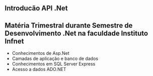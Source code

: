 ## Introducão API .Net

## Matéria Trimestral durante Semestre de Desenvolvimento .Net na faculdade Instituto Infnet

- Conhecimentos de Asp.Net
- Camadas de aplicação e banco de dados
- Conhecimentos em SQL Server Express
- Acesso a dados ADO.NET
